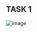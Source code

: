 <H2>TASK 1</H2>

![image](https://github.com/Elijah-Vakulenko/goit-js-hw-07/assets/154387383/eb2b53e7-43b0-4f20-adf4-292b66c94a49)


